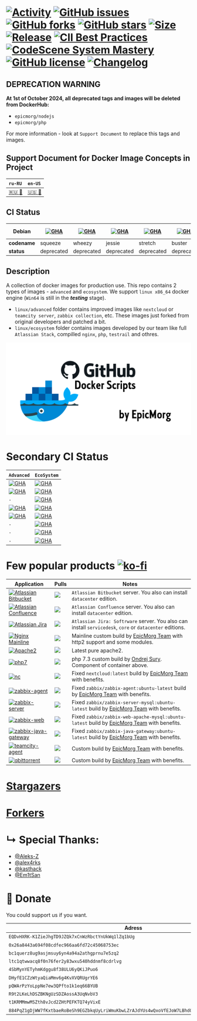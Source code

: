 #  [![Activity](https://img.shields.io/github/commit-activity/m/EpicMorg/docker?label=commits&style=flat-square)](https://github.com/EpicMorg/docker/commits) [![GitHub issues](https://img.shields.io/github/issues/EpicMorg/docker.svg?style=popout-square)](https://github.com/EpicMorg/docker/issues) [![GitHub forks](https://img.shields.io/github/forks/EpicMorg/docker.svg?style=popout-square)](https://github.com/EpicMorg/docker/network) [![GitHub stars](https://img.shields.io/github/stars/EpicMorg/docker.svg?style=popout-square)](https://github.com/EpicMorg/docker/stargazers)  [![Size](https://img.shields.io/github/repo-size/EpicMorg/docker?label=size&style=flat-square)](https://github.com/EpicMorg/docker/archive/master.zip) [![Release](https://img.shields.io/github/v/release/EpicMorg/docker?style=flat-square)](https://github.com/EpicMorg/docker/releases) [![CII Best Practices](https://bestpractices.coreinfrastructure.org/projects/3658/badge)](https://bestpractices.coreinfrastructure.org/projects/3658) [![CodeScene System Mastery](https://codescene.io/projects/6535/status-badges/system-mastery)](https://codescene.io/projects/6535) [![GitHub license](https://img.shields.io/github/license/EpicMorg/docker.svg?style=popout-square)](LICENSE.md) [![Changelog](https://img.shields.io/badge/Changelog-yellow.svg?style=popout-square)](CHANGELOG.md)

## DEPRECATION WARNING

**At 1st of October 2024, all deprecated tags and images will be deleted from DockerHub:**

* `epicmorg/nodejs`
* `epicmorg/php`

For more information - look at `Support Document` to replace this tags and images.

## Support Document for Docker Image Concepts in Project

| `ru-RU` | `en-US` | 
|:-------------|:-------------|
| [:ru: :bookmark_tabs:](SUPPORT.ru.md) | [:us: :bookmark_tabs:](SUPPORT.md)

## CI Status

| Debian | [![GHA](https://img.shields.io/github/actions/workflow/status/EpicMorg/docker/epicmorg.base.images.debian.6.yml?label=6&logo=Debian%20Legacy%20Images&style=flat-square)](https://github.com/EpicMorg/docker/actions/workflows/epicmorg.base.images.debian.6.yml) | [![GHA](https://img.shields.io/github/actions/workflow/status/EpicMorg/docker/epicmorg.base.images.debian.7.yml?label=7&logo=Debian%20Legacy%20Images&style=flat-square)](https://github.com/EpicMorg/docker/actions/workflows/epicmorg.base.images.debian.7.yml) | [![GHA](https://img.shields.io/github/actions/workflow/status/EpicMorg/docker/epicmorg.base.images.debian.8.yml?label=8&logo=Debian%20Legacy%20Images&style=flat-square)](https://github.com/EpicMorg/docker/actions/workflows/epicmorg.base.images.debian.8.yml) | [![GHA](https://img.shields.io/github/actions/workflow/status/EpicMorg/docker/epicmorg.base.images.debian.9.yml?label=9&logo=Debian%20Legacy%20Images&style=flat-square)](https://github.com/EpicMorg/docker/actions/workflows/epicmorg.base.images.debian.9.yml) | [![GHA](https://img.shields.io/github/actions/workflow/status/EpicMorg/docker/epicmorg.base.images.debian.10.yml?label=10&logo=Debian%20Legacy%20Images&style=flat-square)](https://github.com/EpicMorg/docker/actions/workflows/epicmorg.base.images.debian.10.yml) | [![GHA](https://img.shields.io/github/actions/workflow/status/EpicMorg/docker/epicmorg.base.images.debian.11.yml?label=11&logo=Debian%2011%20Images&style=flat-square)](https://github.com/EpicMorg/docker/actions/workflows/epicmorg.base.images.debian.11.yml) |  [![GHA](https://img.shields.io/github/actions/workflow/status/EpicMorg/docker/epicmorg.base.images.debian.12.yml?label=12&logo=Debian%2012%20Images&style=flat-square)](https://github.com/EpicMorg/docker/actions/workflows/epicmorg.base.images.debian.12.yml) | [![GHA](https://img.shields.io/github/actions/workflow/status/EpicMorg/docker/epicmorg.base.images.debian.13.yml?label=13&logo=Debian%2013%20Images&style=flat-square)](https://github.com/EpicMorg/docker/actions/workflows/epicmorg.base.images.debian.13.yml) | [![GHA](https://img.shields.io/github/actions/workflow/status/EpicMorg/docker/epicmorg.base.images.debian.sid.yml?label=SID&logo=Debian%20sid%20Images&style=flat-square)](https://github.com/EpicMorg/docker/actions/workflows/epicmorg.base.images.debian.sid.yml) |
| --- | --- | --- | --- | --- | --- | --- | --- | --- | --- |
| **codename** | squeeze | wheezy | jessie | stretch | buster | **bullseye** | **bookworm** | trixie | sid |
| **status** | deprecated | deprecated | deprecated | deprecated | deprecated | **LTS** | **Current** | testing | unstable |

## Description
A collection of docker images for production use. This repo contains 2 types of images - `advanced` and `ecosystem`. We support `linux x86_64` docker engine (`Win64` is still in the ***testing*** stage).

* `linux/advanced` folder contains improved images like `nextcloud` or `teamcity server`, `zabbix collection`, etc. These images just forked from original developers and patched a bit.
* `linux/ecosystem` folder contains images developed by our team like full `Atlassian Stack`, compilled `nginx`, `php`, `testrail` and othres.

![](https://raw.githubusercontent.com/EpicMorg/docker/master/.github/logo.png)

# Secondary CI Status

| `Advanced` | `EcoSystem` | 
|:-------------|:-------------|
| [![GHA](https://img.shields.io/github/actions/workflow/status/EpicMorg/docker/epicmorg.advanced.vscode.images.yml?label=EpicMorg%20Advanced%20Images&logo=EpicMorg%20Advanced%20Images&style=flat-square)](https://github.com/EpicMorg/docker/blob/master/.github/workflows/epicmorg.advanced.images.yml) | [![GHA](https://img.shields.io/github/actions/workflow/status/EpicMorg/docker/epicmorg.base.images.giltab.runners.yml?label=Gitlab%20Runner%20Images&logo=Gitlab%20Runner%20Images&style=flat-square)](https://github.com/EpicMorg/docker/actions/workflows/epicmorg.base.images.giltab.runners.yml)
| [![GHA](https://img.shields.io/github/actions/workflow/status/EpicMorg/docker/epicmorg.advanced.nextcloud.images.yml?label=Nextcloud%20Images&logo=Nextcloud%20Images&style=flat-square)](https://github.com/EpicMorg/docker/actions/workflows/epicmorg.advanced.nextcloud.images.yml) | [![GHA](https://img.shields.io/github/actions/workflow/status/EpicMorg/docker/epicmorg.base.images.web.yml?label=Web%20Images&logo=Web%20Images&style=flat-square)](https://github.com/EpicMorg/docker/actions/workflows/epicmorg.base.images.web.yml)
| `-`  | [![GHA](https://img.shields.io/github/actions/workflow/status/EpicMorg/docker/epicmorg.base.images.testrail.yml?label=Testrail%20Images&logo=Testrail%20Images&style=flat-square)](https://github.com/EpicMorg/docker/actions/workflows/epicmorg.base.images.testrail.yml)
| [![GHA](https://img.shields.io/github/actions/workflow/status/EpicMorg/docker/epicmorg.advanced.vscode.images.yml?label=Vscode%20Server%20Images&logo=Vscode%20Server%20Images&style=flat-square)](https://github.com/EpicMorg/docker/actions/workflows/epicmorg.advanced.vscode.images.yml) | [![GHA](https://img.shields.io/github/actions/workflow/status/EpicMorg/docker/epicmorg.base.images.teamcity.agents.yml?label=TeamCity%20Agents%20Images&logo=TeamCity%20Agents%20Images&style=flat-square)](https://github.com/EpicMorg/docker/actions/workflows/epicmorg.base.images.teamcity.agents.yml)
| [![GHA](https://img.shields.io/github/actions/workflow/status/EpicMorg/docker/epicmorg.advanced.zabbix.images.yml?label=Debian%20Zabbix%20Images&logo=Debian%20Python%20Images&style=flat-square)](https://github.com/EpicMorg/docker/actions/workflows/epicmorg.advanced.zabbix.images.yml) | [![GHA](https://img.shields.io/github/actions/workflow/status/EpicMorg/docker/epicmorg.ecosysctem.misc.images.yml?label=EcoSystem%20Misc%20Images&logo=EcoSystem%20Misc%20Images&style=flat-square)](https://github.com/EpicMorg/docker/actions/workflows/epicmorg.ecosysctem.misc.images.yml)
| `-` | [![GHA](https://img.shields.io/github/actions/workflow/status/EpicMorg/docker/epicmorg.base.images.current.atlassian.yml?label=Atlassian%20Images&logo=Atlassian%20Images&style=flat-square)](https://github.com/EpicMorg/docker/actions/workflows/epicmorg.base.images.current.atlassian.yml)
| `-` | [![GHA](https://img.shields.io/github/actions/workflow/status/EpicMorg/docker/epicmorg.base.images.perforce.yml?label=Perfocre%20Images&logo=Perfocre%20Images&style=flat-square)](https://github.com/EpicMorg/docker/actions/workflows/epicmorg.base.images.perforce.yml)
| `-` | [![GHA](https://img.shields.io/github/actions/workflow/status/EpicMorg/docker/epicmorg.base.images.postgresql.yml?label=PostgreSQL%20Images&logo=PostgreSQL%20Images&style=flat-square)](https://github.com/EpicMorg/docker/actions/workflows/epicmorg.base.images.postgresql.yml)


# Few popular products [![ko-fi](https://www.ko-fi.com/img/githubbutton_sm.svg)](https://ko-fi.com/B0B81CUI4)

| Application   | Pulls | Notes
| ------  | ------ | ------
| [![Atlassian Bitbucket](https://img.shields.io/badge/Atlassian%20Bitbucket--brightgreen.svg?style=popout-square)](https://www.atlassian.com/software/bitbucket/download) | [![](https://img.shields.io/docker/pulls/epicmorg/bitbucket.svg?style=popout-square)](https://hub.docker.com/r/epicmorg/bitbucket/) | `Atlassian Bitbucket` server. You also can install `datacenter` edition.
| [![Atlassian Confluence](https://img.shields.io/badge/Atlassian%20Confluence--brightgreen.svg?style=popout-square)](https://www.atlassian.com/software/confluence/download) |   [![](https://img.shields.io/docker/pulls/epicmorg/confluence.svg?style=popout-square)](https://hub.docker.com/r/epicmorg/confluence/) | `Atlassian Confluence` server. You also can install `datacenter` edition.
| [![Atlassian Jira](https://img.shields.io/badge/Atlassian%20Jira--brightgreen.svg?style=popout-square)](https://www.atlassian.com/software/jira/download) | [![](https://img.shields.io/docker/pulls/epicmorg/jira.svg?style=popout-square)](https://hub.docker.com/r/epicmorg/jira/) | `Atlassian Jira: Softrware` server.  You also can install `servicedesk`, `core` or `datacenter` editions.
| [![Nginx Mainline](https://img.shields.io/badge/Nginx--brightgreen.svg?style=popout-square)](https://nginx.org/en/download.html) |   [![](https://img.shields.io/docker/pulls/epicmorg/nginx.svg?style=popout-square)](https://hub.docker.com/r/epicmorg/nginx/) | Mainline custom build by [EpicMorg Team](https://github.com/EpicMorg) with http2 support and some modules.
| [![Apache2](https://img.shields.io/badge/Apache2--brightgreen.svg?style=popout-square)](https://deb.sury.org/)  |  [![](https://img.shields.io/docker/pulls/epicmorg/apache2.svg?style=popout-square)](https://hub.docker.com/r/epicmorg/apache2/ ) | Latest pure apache2.
| [![php7](https://img.shields.io/badge/php7--brightgreen.svg?style=popout-square)](https://deb.sury.org/) | [![](https://img.shields.io/docker/pulls/epicmorg/apache2.svg?style=popout-square)](https://hub.docker.com/r/epicmorg/apache2/ ) |  php 7.3 custom build by [Ondrej Sury](https://launchpad.net/~ondrej). Component of container above.
| [![nc](https://img.shields.io/badge/NextCloud--brightgreen.svg?style=popout-square)](https://hub.docker.com/_/nextcloud)  |  [![](https://img.shields.io/docker/pulls/epicmorg/nextcloud.svg?style=popout-square)](https://hub.docker.com/r/epicmorg/nextcloud/ ) | Fixed `nextcloud:latest` build by [EpicMorg Team](https://github.com/EpicMorg) with benefits.
| [![zabbix-agent](https://img.shields.io/badge/Zabbix%20Agent--brightgreen.svg?style=popout-square)](https://github.com/zabbix/zabbix-docker)  | [![](https://img.shields.io/docker/pulls/epicmorg/zabbix-agent.svg?style=popout-square)](https://hub.docker.com/r/epicmorg/zabbix-agent/ ) | Fixed `zabbix/zabbix-agent:ubuntu-latest` build by [EpicMorg Team](https://github.com/EpicMorg) with benefits.
| [![zabbix-server](https://img.shields.io/badge/Zabbix%20Server--brightgreen.svg?style=popout-square)](https://github.com/zabbix/zabbix-docker)  | [![](https://img.shields.io/docker/pulls/epicmorg/zabbix-server-mysql.svg?style=popout-square)](https://hub.docker.com/r/epicmorg/zabbix-server-mysql/ ) | Fixed `zabbix/zabbix-server-mysql:ubuntu-latest` build by [EpicMorg Team](https://github.com/EpicMorg) with benefits.
| [![zabbix-web](https://img.shields.io/badge/Zabbix%20Web--brightgreen.svg?style=popout-square)](https://github.com/zabbix/zabbix-docker)  | [![](https://img.shields.io/docker/pulls/epicmorg/zabbix-web-apache-mysql.svg?style=popout-square)](https://hub.docker.com/r/epicmorg/zabbix-web-apache-mysql/ ) | Fixed `zabbix/zabbix-web-apache-mysql:ubuntu-latest` build by [EpicMorg Team](https://github.com/EpicMorg) with benefits.
| [![zabbix-java-gateway](https://img.shields.io/badge/Zabbix%20JavaGW--brightgreen.svg?style=popout-square)](https://github.com/zabbix/zabbix-docker)  | [![](https://img.shields.io/docker/pulls/epicmorg/zabbix-java-gateway.svg?style=popout-square)](https://hub.docker.com/r/epicmorg/zabbix-java-gateway/ ) | Fixed `zabbix/zabbix-java-gateway:ubuntu-latest` build by [EpicMorg Team](https://github.com/EpicMorg) with benefits.
| [![teamcity-agent](https://img.shields.io/badge/TeamCity%20Agent--brightgreen.svg?style=popout-square)](https://github.com/JetBrains/teamcity-docker-agent)  | [![](https://img.shields.io/docker/pulls/epicmorg/teamcity-agent.svg?style=popout-square)](https://hub.docker.com/r/epicmorg/teamcity-agent/ ) | Custom build by [EpicMorg Team](https://github.com/EpicMorg) with benefits.
| [![qbittorrent](https://img.shields.io/badge/qBittorrent--brightgreen.svg?style=popout-square)](https://github.com/qbittorrent/qBittorrent)  | [![](https://img.shields.io/docker/pulls/epicmorg/qbittorrent.svg?style=popout-square)](https://hub.docker.com/r/epicmorg/qbittorrent/ ) | Custom build by [EpicMorg Team](https://github.com/EpicMorg) with benefits.


# [Stargazers](https://github.com/EpicMorg/docker/stargazers)

# [Forkers](https://github.com/EpicMorg/docker/network/members)

# &#8627; Special Thanks:

* [@Aleks-Z](https://github.com/Aleks-Z)
* [@alex4rks](https://github.com/alex4rks)
* [@kasthack](https://github.com/kasthack)
* [@Em1tSan](https://github.com/Em1tSan)

# :money_with_wings: Donate

You could support us if you want.

| Adress   | Name | Coin 
| ------  | ------ | ------ 
| `EQDvHXRK-K1ZieJhgTD9JZQk7xCnWzRbctYnUkWq1lZq1bUg` | Toncoin | TON
| `0x26a8443a694f08cdfec966aa6fd72c45068753ec` | Ethereum | ETH
| `bc1querz8ug9asjmsuy6yn4a94a2athgprnu7e5zq2` | Bitcoin | BTC	
| `ltc1qtwwacq8f0n76fer2y83wxu540hddnmf8cdrlvg` | Litecoin | LTC	
| `4SbMynYETyhmKdggu8f38ULU6yQKiJPuo6` | Novacoin | NVC 
| `DHyfE1CZzWtyaQiaMmv6g4KvXVQRUgrYE6` | Dogecoin | DOGE	
| `pQWArPzYoLppNe7ew3QPfto1k1eq66BYUB` | Peercoin | PPC	
| `R9t2LKeLhDSZBKNgUzSDZAossA3UqNvbV3` | Ravencoin | RVN	
| `t1KRMMmwMSZth8vJcd2ZHtPEFKTQ74yVixE` | ZCash | ZEC	
| `884PqZ1gDjWW7fKxtbaeRoBeSh9EGZbkqUyLriWmuKbwLZrAJdYUs4wQxoVfEJoW7LBhdQMP9cFhZQpJr6xvg7esHLdCbb1` | Monero | XMR	
